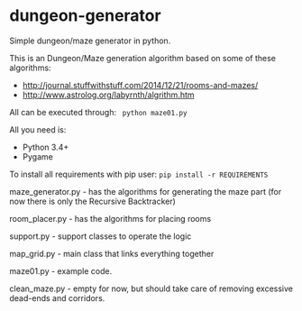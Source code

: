 # dungeon-generator
Simple dungeon/maze generator in python.

This is an Dungeon/Maze generation algorithm based on some of these algorithms:
- http://journal.stuffwithstuff.com/2014/12/21/rooms-and-mazes/
- http://www.astrolog.org/labyrnth/algrithm.htm

All can be executed through:
<code>
python maze01.py
</code>

All you need is:
- Python 3.4+
- Pygame

To install all requirements with pip user:
`pip install -r REQUIREMENTS`

maze_generator.py - has the algorithms for generating the maze part (for now there is only the Recursive Backtracker)

room_placer.py - has the algorithms for placing rooms

support.py - support classes to operate the logic

map_grid.py - main class that links everything together

maze01.py - example code.

clean_maze.py - empty for now, but should take care of removing excessive dead-ends and corridors.
